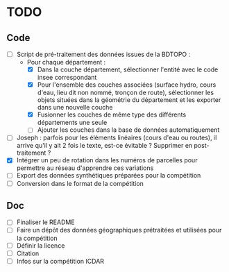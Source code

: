 # TODO

## Code
- [ ] Script de pré-traitement des données issues de la BDTOPO :
    - Pour chaque département : 
        - [X] Dans la couche département, sélectionner l'entité avec le code insee correspondant
        - [X] Pour l'ensemble des couches associées (surface hydro, cours d'eau, lieu dit non nommé, tronçon de route), sélectionner les objets situées dans la géométrie du département et les exporter dans une nouvelle couche
        - [X] Fusionner les couches de même type des différents départements une seule
        - [ ] Ajouter les couches dans la base de données automatiquement
- [ ] Joseph : parfois pour les éléments linéaires (cours d'eau ou routes), il arrive qu'il y ait 2 fois le texte, est-ce évitable ? Supprimer en post-traitement ?
- [X] Intégrer un peu de rotation dans les numéros de parcelles pour permettre au réseau d'apprendre ces variations
- [ ] Export des données synthétiques préparées pour la compétition
- [ ] Conversion dans le format de la compétition

## Doc
- [ ] Finaliser le README
- [ ] Faire un dépôt des données géographiques prétraitées et utilisées pour la compétition
- [ ] Définir la licence
- [ ] Citation
- [ ] Infos sur la compétition ICDAR